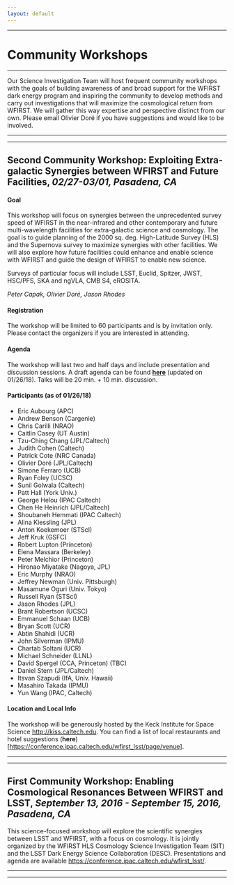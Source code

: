 ```yaml
---
layout: default
---
```


***

# Community Workshops

***

Our Science Investigation Team will host frequent community workshops with the goals of building awareness of and broad support for the WFIRST dark energy program and inspiring the community to develop methods and carry out investigations that will maximize the cosmological return from WFIRST. We will gather this way expertise and perspective distinct from our own. Please email Olivier Doré if you have suggestions and would like to be involved.

---
---

## Second Community Workshop: **Exploiting Extra-galactic Synergies between WFIRST and Future Facilities**, *02/27-03/01, Pasadena, CA*

#### Goal

This workshop will focus on synergies between the unprecedented survey speed of WFIRST in the near-infrared and other contemporary and future multi-wavelength facilities for extra-galactic science and cosmology. The goal is to guide planning of the 2000 sq. deg. High-Latitude Survey (HLS) and the Supernova survey to maximize synergies with other facilities.  We will also explore how future facilities could enhance and enable science with WFIRST and guide the design of WFIRST to enable new science.

Surveys of particular focus will include LSST, Euclid, Spitzer, JWST, HSC/PFS, SKA and ngVLA, CMB S4, eROSITA.

*Peter Capak, Olivier Doré, Jason Rhodes*

#### Registration

The workshop will be limited to 60 participants and is by invitation only. Please contact the organizers if you are interested in attending.
<!--- Please use the following link to register to this meeting: [link](https://docs.google.com/forms/d/e/1FAIpQLScSsElS-ffQgS_ncC_pYjllPW8Q_BlkwT-bXqEChPevrMmk3A/viewform?usp=sf_link) --->

#### Agenda

The workshop will last two and half days and include presentation and discussion sessions. A draft agenda can be found [**here**](https://docs.google.com/spreadsheets/d/e/2PACX-1vQLwVOik9xbGhXLGiUscvlRO9PuWLsz2Vn2Vivz1qFpb-V2o09ES-ouOIJy8Q_g7_HAkiV-jM1E8Pbg/pubhtml) (updated on 01/26/18). Talks will be 20 min. + 10 min. discussion.

#### Participants (as of 01/26/18)

* Eric Aubourg (APC)
* Andrew Benson (Cargenie)
* Chris Carilli (NRAO)
* Caitlin Casey (UT Austin)
* Tzu-Ching Chang (JPL/Caltech)
* Judith Cohen (Caltech)
* Patrick Cote (NRC Canada)
* Olivier Doré (JPL/Caltech)
* Simone Ferraro (UCB)
* Ryan Foley (UCSC)
* Sunil Golwala (Caltech)
* Patt Hall (York Univ.)
* George Helou (IPAC Caltech)
* Chen He Heinrich (JPL/Caltech)
* Shoubaneh Hemmati (IPAC Caltech)
* Alina Kiessling (JPL)
* Anton Koekemoer (STScI)
* Jeff Kruk (GSFC)
* Robert Lupton (Princeton)
* Elena Massara (Berkeley)
* Peter Melchior (Princeton)
* Hironao Miyatake (Nagoya, JPL)
* Eric Murphy (NRAO)
* Jeffrey Newman (Univ. Pittsburgh)
* Masamune Oguri (Univ. Tokyo)
* Russell Ryan (STScI)
* Jason Rhodes (JPL)
* Brant Robertson (UCSC)
* Emmanuel Schaan (UCB)
* Bryan Scott (UCR)
* Abtin Shahidi (UCR)
* John Silverman (IPMU)
* Chartab Soltani (UCR)
* Michael Schneider (LLNL)
* David Spergel (CCA, Princeton) (TBC)
* Daniel Stern (JPL/Caltech)
* Itsvan Szapudi (IfA, Univ. Hawaii)
* Masahiro Takada (IPMU)
* Yun Wang (IPAC, Caltech)

#### Location and Local Info

The workshop will be generously hosted by the Keck Institute for Space Science <http://kiss.caltech.edu>.
You can find a list of local restaurants and hotel suggestions (**here**)[https://conference.ipac.caltech.edu/wfirst_lsst/page/venue].

---
---

## First Community Workshop: **Enabling Cosmological Resonances Between WFIRST and LSST**, *September 13, 2016 - September 15, 2016, Pasadena, CA*

This science-focused workshop will explore the scientific synergies between LSST and WFIRST, with a focus on cosmology. It is jointly organized by the WFIRST HLS Cosmology Science Investigation Team (SIT) and the LSST Dark Energy Science Collaboration (DESC). Presentations and agenda are available <https://conference.ipac.caltech.edu/wfirst_lsst/>.

---
---
